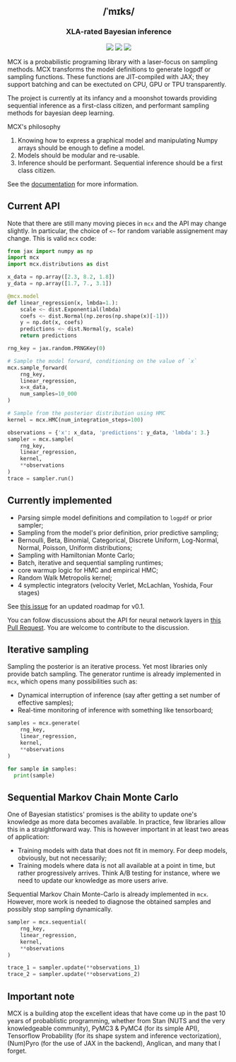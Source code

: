 <h2 align="center">
  /ˈmɪks/   
</h2>
   
<h3 align="center">
 XLA-rated Bayesian inference
</h3>

<p align="center">
  <a href="https://github.com/rlouf/mcx/actions?query=workflow%3Abuild"><img src="https://github.com/rlouf/mcx/workflows/build/badge.svg?branch=master"></a>
  <a href="https://github.com/rlouf/mcx/actions?query=workflow%3Alint"><img src="https://github.com/rlouf/mcx/workflows/lint/badge.svg?branch=master"></a>
  <a href="https://github.com/psf/black"><img src="https://img.shields.io/badge/code%20style-black-000000.svg"></a>
</p>


MCX is a probabilistic programing library with a laser-focus on sampling
methods. MCX transforms the model definitions to generate logpdf or sampling
functions. These functions are JIT-compiled with JAX; they support batching and
can be exectuted on CPU, GPU or TPU transparently.

The project is currently at its infancy and a moonshot towards providing
sequential inference as a first-class citizen, and performant sampling methods
for bayesian deep learning.

MCX's philosophy

1. Knowing how to express a graphical model and manipulating Numpy arrays should
   be enough to define a model.
2. Models should be modular and re-usable.
3. Inference should be performant. Sequential inference should be a first class
   citizen.

See the [documentation](https://rlouf.github.io/mcx) for more information.

## Current API

Note that there are still many moving pieces in `mcx` and the API may change
slightly. In particular, the choice of `<~` for random variable assignement may change. This is valid `mcx` code:

```python
from jax import numpy as np
import mcx
import mcx.distributions as dist

x_data = np.array([2.3, 8.2, 1.8])
y_data = np.array([1.7, 7., 3.1])

@mcx.model
def linear_regression(x, lmbda=1.):
    scale <~ dist.Exponential(lmbda)
    coefs <~ dist.Normal(np.zeros(np.shape(x)[-1]))
    y = np.dot(x, coefs)
    predictions <~ dist.Normal(y, scale)
    return predictions

rng_key = jax.random.PRNGKey(0)

# Sample the model forward, conditioning on the value of `x`
mcx.sample_forward(
    rng_key,
    linear_regression,
    x=x_data,
    num_samples=10_000
)

# Sample from the posterior distribution using HMC
kernel = mcx.HMC(num_integration_steps=100)

observations = {'x': x_data, 'predictions': y_data, 'lmbda': 3.}
sampler = mcx.sample(
    rng_key,
    linear_regression,
    kernel,
    **observations
)
trace = sampler.run()
```

## Currently implemented

* Parsing simple model definitions and compilation to `logpdf` or prior sampler;
* Sampling from the model's prior definition, prior predictive sampling;
* Bernoulli, Beta, Binomial, Categorical, Discrete Uniform, Log-Normal, Normal,
  Poisson, Uniform distributions;
* Sampling with Hamiltonian Monte Carlo;
* Batch, iterative and sequential sampling runtimes;
* core warmup logic for HMC and empirical HMC;
* Random Walk Metropolis kernel;
* 4 symplectic integrators (velocity Verlet, McLachlan, Yoshida, Four stages)

See [this issue](https://github.com/rlouf/mcx/issues/1) for an updated roadmap for v0.1.

You can follow discussions about the API for neural network layers in [this Pull Request](https://github.com/rlouf/mcx/pull/16). You are welcome to contribute to the discussion.

## Iterative sampling

Sampling the posterior is an iterative process. Yet most libraries only provide batch sampling. The generator runtime is already implemented in `mcx`, which opens many possibilities such as:

- Dynamical interruption of inference (say after getting a set number of effective samples);
- Real-time monitoring of inference with something like tensorboard;

```python
samples = mcx.generate(
    rng_key,
    linear_regression,
    kernel,
    **observations
)

for sample in samples:
  print(sample)
```

## Sequential Markov Chain Monte Carlo

One of Bayesian statistics' promises is the ability to update one's knowledge as
more data becomes available. In practice, few libraries allow this in a
straightforward way. This is however important in at least two areas of
application:

- Training models with data that does not fit in memory. For deep models,
  obviously, but not necessarily;
- Training models where data is not all available at a point in time, but rather
  progressively arrives. Think A/B testing for instance, where we need to update
  our knowledge as more users arive.
  
Sequential Markov Chain Monte-Carlo is already implemented in `mcx`. However, more work is needed to diagnose the obtained samples and possibly stop sampling dynamically.

```python
sampler = mcx.sequential(
    rng_key,
    linear_regression,
    kernel,
    **observations
)

trace_1 = sampler.update(**observations_1)
trace_2 = sampler.update(**observations_2)
```


## Important note

MCX is a building atop the excellent ideas that have come up in the past 10
years of probablistic programming, whether from Stan (NUTS and the very
knowledgeable community), PyMC3 & PyMC4 (for its simple API), Tensorflow
Probability (for its shape system and inference vectorization), (Num)Pyro (for
the use of JAX in the backend), Anglican, and many that I forget.
